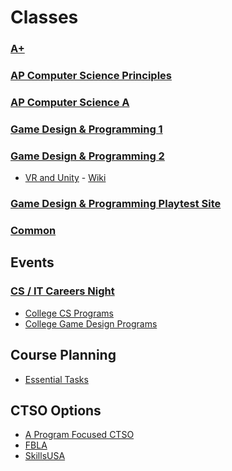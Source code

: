 # Classes

### [A+](https://github.com/DouglasUrner/A-Plus)

### [AP Computer Science Principles](https://github.com/DouglasUrner/CSP)

### [AP Computer Science A](https://github.com/DouglasUrner/CSA)

### [Game Design & Programming 1](https://github.com/DouglasUrner/GDP1)

### [Game Design & Programming 2](https://github.com/DouglasUrner/GDP2)

* [VR and Unity](https://github.com/DouglasUrner/VR-and-Unity) - [Wiki](https://github.com/DouglasUrner/VR-and-Unity/wiki)

### [Game Design & Programming Playtest Site](https://douglasurner.github.io/GDP-Playtest/)

### [Common](https://github.com/DouglasUrner/Common)

## Events

### [CS / IT Careers Night](https://github.com/DouglasUrner/CS-Careers)

* [College CS Programs](https://github.com/DouglasUrner/Common/blob/master/resources/college-cs-programs.md)
* [College Game Design Programs](https://github.com/DouglasUrner/Common/blob/master/resources/game-design-programs.md)

## Course Planning

* [Essential Tasks](https://github.com/DouglasUrner/CS-Essential-Tasks)

## CTSO Options

* [A Program Focused CTSO](https://github.com/DouglasUrner/CS-CTSO)
* [FBLA]()
* [SkillsUSA]()
